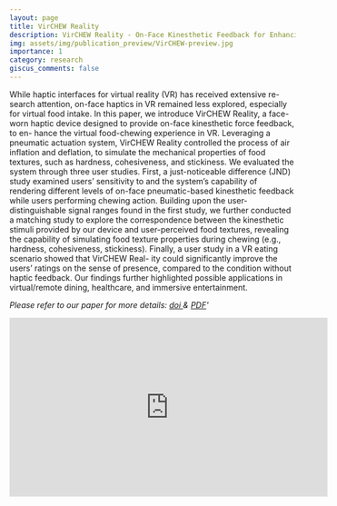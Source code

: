 ```yaml
---
layout: page
title: VirCHEW Reality
description: VirCHEW Reality - On-Face Kinesthetic Feedback for Enhancing Food-Intake Experience in Virtual Reality
img: assets/img/publication_preview/VirCHEW-preview.jpg
importance: 1
category: research
giscus_comments: false
---
```


While haptic interfaces for virtual reality (VR) has received extensive re- search attention, on-face haptics in VR remained less explored, especially for virtual food intake. In this paper, we introduce VirCHEW Reality, a face-worn haptic device designed to provide on-face kinesthetic force feedback, to en- hance the virtual food-chewing experience in VR. Leveraging a pneumatic actuation system, VirCHEW Reality controlled the process of air inflation and deflation, to simulate the mechanical properties of food textures, such as hardness, cohesiveness, and stickiness. We evaluated the system through three user studies. First, a just-noticeable difference (JND) study examined users’ sensitivity to and the system’s capability of rendering different levels of on-face pneumatic-based kinesthetic feedback while users performing chewing action. Building upon the user-distinguishable signal ranges found in the first study, we further conducted a matching study to explore the correspondence between the kinesthetic stimuli provided by our device and user-perceived food textures, revealing the capability of simulating food texture properties during chewing (e.g., hardness, cohesiveness, stickiness). Finally, a user study in a VR eating scenario showed that VirCHEW Real- ity could significantly improve the users’ ratings on the sense of presence, compared to the condition without haptic feedback. Our findings further highlighted possible applications in virtual/remote dining, healthcare, and immersive entertainment.

_Please refer to our paper for more details: <a href='https://doi.org/10.1145/3721238.3730694'> doi </a> & [PDF](/assets/pdf/VirCHEW-0514.pdf)'_

<iframe width="560" height="315" src="https://www.youtube.com/embed/WL2sKSEWzIg?si=UFT1zhoUrxh6uxpJ" title="YouTube video player" frameborder="0" allow="accelerometer; autoplay; clipboard-write; encrypted-media; gyroscope; picture-in-picture; web-share" referrerpolicy="strict-origin-when-cross-origin" allowfullscreen></iframe>